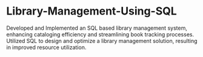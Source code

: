 # Library-Management-Using-SQL
Developed and Implemented an SQL based library management system, enhancing cataloging efficiency and streamlining book tracking processes. Utilized SQL to design and optimize a library management solution, resulting in improved resource utilization.
